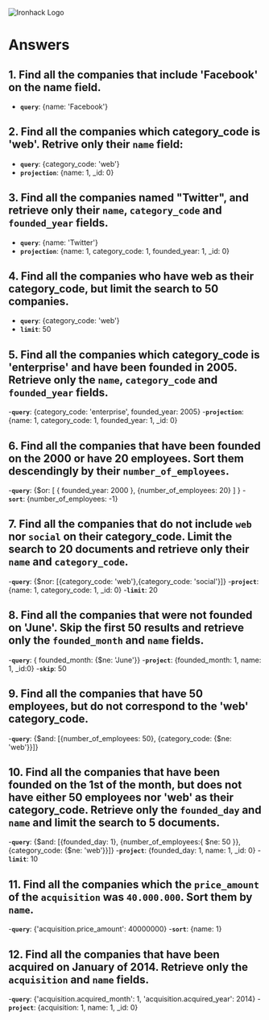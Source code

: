 ![Ironhack Logo](https://i.imgur.com/1QgrNNw.png)

# Answers

## 1. Find all the companies that include 'Facebook' on the **name** field.

- **`query`**: {name: 'Facebook'}
 
 ## 2. Find all the companies which **category_code** is 'web'. Retrive only their `name` field:

- **`query`**: {category_code: 'web'}
- **`projection`**: {name: 1, _id: 0}

## 3. Find all the companies named "Twitter", and retrieve only their `name`, `category_code` and `founded_year` fields.

- **`query`**: {name: 'Twitter'}
- **`projection`**: {name: 1, category_code: 1, founded_year: 1, _id: 0}

## 4. Find all the companies who have web as their category_code, but limit the search to 50 companies.

- **`query`**: {category_code: 'web'}
- **`limit`**: 50
	
## 5. Find all the companies which **category_code** is 'enterprise' and have been founded in 2005. Retrieve only the `name`, `category_code` and `founded_year` fields.

-**`query`**: {category_code: 'enterprise', founded_year: 2005}
-**`projection`**: {name: 1, category_code: 1, founded_year: 1, _id: 0}	 

## 6. Find all the companies that have been **founded** on the 2000 or have 20 **employees**. Sort them descendingly by their `number_of_employees`.

-**`query`**: {$or: [ { founded_year: 2000 }, {number_of_employees: 20} ] }
-**`sort`**: {number_of_employees: -1} 

## 7. Find all the companies that do not include `web` nor `social` on their **category_code**. Limit the search to 20 documents and retrieve only their `name` and `category_code`.

-**`query`**: {$nor: [{category_code: 'web'},{category_code: 'social'}]}
-**`project`**: {name: 1, category_code: 1, _id: 0}
-**`limit`**: 20

## 8. Find all the companies that were not **founded** on 'June'. Skip the first 50 results and retrieve only the `founded_month` and `name` fields.

-**`query`**: { founded_month: {$ne: 'June'}}
-**`project`**: {founded_month: 1, name: 1, _id:0}
-**`skip`**: 50

## 9. Find all the companies that have 50 employees, but do not correspond to the 'web' **category_code**. 

-**`query`**: {$and: [{number_of_employees: 50}, {category_code: {$ne: 'web'}}]}

## 10. Find all the companies that have been founded on the 1st of the month, but does not have either 50 employees nor 'web' as their **category_code**. Retrieve only the `founded_day` and `name` and limit the search to 5 documents.

-**`query`**: {$and: [{founded_day: 1}, {number_of_employees:{ $ne: 50 }}, {category_code: {$ne: 'web'}}]}
-**`project`**: {founded_day: 1, name: 1, _id: 0}
-**`limit`**: 10

## 11. Find all the companies which the `price_amount` of the `acquisition` was **`40.000.000`**. Sort them by `name`.

-**`query`**: {'acquisition.price_amount': 40000000}
-**`sort`**: {name: 1}

## 12. Find all the companies that have been acquired on January of 2014. Retrieve only the `acquisition` and `name` fields.

-**`query`**: {'acquisition.acquired_month': 1, 'acquisition.acquired_year': 2014}
-**`project`**: {acquisition: 1, name: 1, _id: 0}